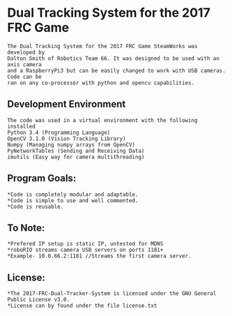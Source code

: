 # Dual Tracking System for the 2017 FRC Game
	The Dual Tracking System for the 2017 FRC Game SteamWorks was developed by
	Dalton Smith of Robotics Team 66. It was designed to be used with an axis camera
	and a RaspberryPi3 but can be easily changed to work with USB cameras. Code can be
	ran on any co-processor with python and opencv capabilities. 
	
## Development Environment
	The code was used in a virtual environment with the following installed
	Python 3.4 (Programming Language)
	OpenCV 3.1.0 (Vision Tracking Library)
	Numpy (Managing numpy arrays from OpenCV)
	PyNetworkTables (Sending and Receiving Data)
	imutils (Easy way for camera multithreading)

## Program Goals:
	*Code is completely modular and adaptable.
	*Code is simple to use and well commented.
	*Code is reusable.

## To Note:
	*Prefered IP setup is static IP, untested for MDNS
	*roboRIO streams camera USB servers on ports 1181+
	*Example- 10.0.66.2:1181 //Streams the first camera server.
	
## License:
	*The 2017-FRC-Dual-Tracker-System is licensed under the GNU General Public License v3.0.
	*License can by found under the file license.txt
